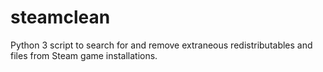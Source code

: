 # steamclean
Python 3 script to search for and remove extraneous redistributables and files from Steam game installations.
